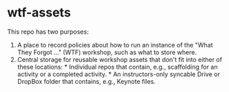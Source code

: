 # wtf-assets

<!-- badges: start -->
<!-- badges: end -->

This repo has two purposes:

  1. A place to record policies about how to run an instance of the "What They Forgot ..." (WTF) workshop, such as what to store where.
  1. Central storage for reusable workshop assets that don't fit into either of these locations:
    * Individual repos that contain, e.g., scaffolding for an activity or a completed activity.
    * An instructors-only syncable Drive or DropBox folder that contains, e.g., Keynote files.

